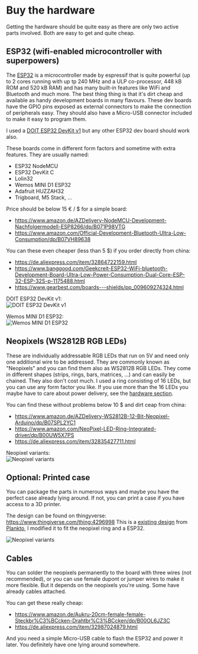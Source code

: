 # Buy the hardware

Getting the hardware should be quite easy as there are only two active parts involved. Both are easy to get and quite cheap.

## ESP32 (wifi-enabled microcontroller with superpowers)

The [ESP32](http://esp32.net/) is a microcontroller made by espressif that is quite powerful (up to 2 cores running with up tp 240 MHz and a ULP co-processor, 448 kB ROM and 520 kB RAM) and has many built-in features like WiFi and Bluetooth and much more. The best thing thing is that it's dirt cheap and available as handy development boards in many flavours. These dev boards have the GPIO pins exposed as external connectors to make the connection of peripherals easy. They should also have a Micro-USB connector included to make it easy to program them.

I used a [DOIT ESP32 DevKit v1](https://docs.zerynth.com/latest/official/board.zerynth.doit_esp32/docs/index.html) but any other ESP32 dev board should work also.

These boards come in different form factors and sometime with extra features. They are usually named:
- ESP32 NodeMCU 
- ESP32 DevKit C
- Lolin32
- Wemos MINI D1 ESP32
- Adafruit HUZZAH32
- Trigboard, M5 Stack, ...

Price should be below 15 € / $ for a simple board:
- https://www.amazon.de/AZDelivery-NodeMCU-Development-Nachfolgermodell-ESP8266/dp/B071P98VTG
- https://www.amazon.com/Official-Development-Bluetooth-Ultra-Low-Consumption/dp/B07VH89638

You can these even cheaper (less than 5 $) if you order directly from china:
- https://de.aliexpress.com/item/32864722159.html
- https://www.banggood.com/Geekcreit-ESP32-WiFi-bluetooth-Development-Board-Ultra-Low-Power-Consumption-Dual-Core-ESP-32-ESP-32S-p-1175488.html
- https://www.gearbest.com/boards---shields/pp_009609274324.html

DOIT ESP32 DevKit v1:  
![DOIT ESP32 DevKit v1](https://github.com/toblum/ESPTeamsPresence/raw/master/docs/pics/doit_esp32_board.jpg)


Wemos MINI D1 ESP32:  
![Wemos MINI D1 ESP32](https://github.com/toblum/ESPTeamsPresence/raw/master/docs/pics/wemos_d1_mini_esp32.jpg)

## Neopixels (WS2812B RGB LEDs)

These are individually addressable RGB LEDs that run on 5V and need only one additional wire to be addressed. They are commonly known as "Neopixels" and you can find them also as WS2812B RGB LEDs. They come in different shapes (strips, rings, bars, matrices, ...) and can easily be chained. They also don't cost much. I used a ring consisting of 16 LEDs, but you can use any form factor you like. If you use more than the 16 LEDs you maybe have to care about power delivery, see the [hardware section](build/hardware).

You can find these without problems below 10 $ and dirt ceap from china:
- https://www.amazon.de/AZDelivery-WS2812B-12-Bit-Neopixel-Arduino/dp/B07SPL2YC1
- https://www.amazon.com/NeoPixel-LED-Ring-Integrated-driver/dp/B00UW5X7PS
- https://de.aliexpress.com/item/32835427711.html

Neopixel variants:  
![Neopixel variants](https://github.com/toblum/ESPTeamsPresence/raw/master/docs/pics/neopixels.jpg)


## Optional: Printed case

You can package the parts in numerous ways and maybe you have the perfect case already lying around. If not, you can print a case if you have access to a 3D printer.

The design can be found on thingyverse: https://www.thingiverse.com/thing:4296998
This is a [existing design](https://www.thingiverse.com/thing:4060603) from [Plankto](https://www.thingiverse.com/Plankto/about), I modified it to fit the neopixel ring and a ESP32.

![Neopixel variants](https://github.com/toblum/ESPTeamsPresence/raw/master/docs/pics/case_printanimation.gif)


## Cables

You can solder the neopixels permanently to the board with three wires (not recommended), or you can use female dupont or jumper wires to make it more flexible. But it depends on the neopixels you're using. Some have already cables attached.

You can get these really cheap:
- https://www.amazon.de/Aukru-20cm-female-female-Steckbr%C3%BCcken-Drahtbr%C3%BCcken/dp/B00OL6JZ3C
- https://de.aliexpress.com/item/32987024879.html

And you need a simple Micro-USB cable to flash the ESP32 and power it later. You definitely have one lying around somewhere. 